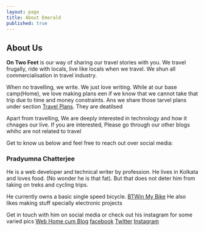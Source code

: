 ```yaml
---
layout: page
title: About Emerald
published: true
---
```

## About Us
**On Two Feet** is our way of sharing our travel stories with you. We travel frugally, ride with locals, live like locals when we travel. We shun all commercialisation in travel industry.

When no travelling, we write. We just love writing. While at our base camp(Home), we love making plans een if we know that we cannot take that trip due to time and money constraints. Ans we share those tarvel plans under section [Travel Plans](/travel-plans). They are deatilsed

Apart from travelling, We are deeply interested in technology and how it chnages our live. If you are interested, Please go through our other blogs whihc are not related to travel

Get to know us below and  feel free to reach out over social media:

### Pradyumna Chatterjee
He is a web developer and technical writer by profession. He lives in Kolkata and loves food. (No wonder he is that fat). But that does not deter him from taking on treks and cycling trips.

He currently owns a basic single speed bicycle. 
[BTWin My Bike](https://n1.sdlcdn.com/imgs/b/t/2/BTWIN-My-Bike-SDL997652901-1-0d4b7.jpg)
He also likes making stuff specially electronic projects

Get in touch with him on social media or check out his instagram for some varied pics
[Web Home cum Blog](https://pradyumnac.github.io)
[facebook](https://fb.me/pradyumnacster)
[Twitter](https://twitter.com/pradyumac)
[Instagram](https://www.instagram.com/pradyumnacster)
